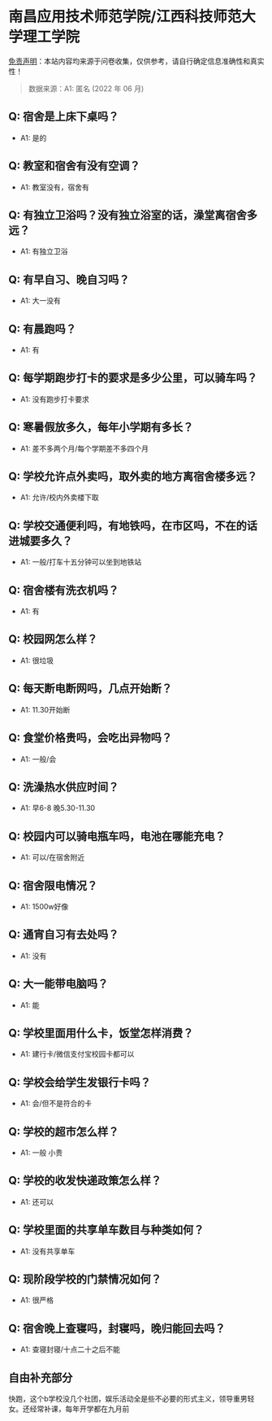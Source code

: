 # 南昌应用技术师范学院/江西科技师范大学理工学院

[免责声明](https://colleges.chat/#_3)：本站内容均来源于问卷收集，仅供参考，请自行确定信息准确性和真实性！

> 数据来源：A1: 匿名 (2022 年 06 月)

## Q: 宿舍是上床下桌吗？

- A1: 是的

## Q: 教室和宿舍有没有空调？

- A1: 教室没有，宿舍有

## Q: 有独立卫浴吗？没有独立浴室的话，澡堂离宿舍多远？

- A1: 有独立卫浴

## Q: 有早自习、晚自习吗？

- A1: 大一没有

## Q: 有晨跑吗？

- A1: 有

## Q: 每学期跑步打卡的要求是多少公里，可以骑车吗？

- A1: 没有跑步打卡要求

## Q: 寒暑假放多久，每年小学期有多长？

- A1: 差不多两个月/每个学期差不多四个月

## Q: 学校允许点外卖吗，取外卖的地方离宿舍楼多远？

- A1: 允许/校内外卖楼下取

## Q: 学校交通便利吗，有地铁吗，在市区吗，不在的话进城要多久？

- A1: 一般/打车十五分钟可以坐到地铁站

## Q: 宿舍楼有洗衣机吗？

- A1: 有

## Q: 校园网怎么样？

- A1: 很垃圾

## Q: 每天断电断网吗，几点开始断？

- A1: 11.30开始断

## Q: 食堂价格贵吗，会吃出异物吗？

- A1: 一般/会

## Q: 洗澡热水供应时间？

- A1: 早6-8 晚5.30-11.30

## Q: 校园内可以骑电瓶车吗，电池在哪能充电？

- A1: 可以/在宿舍附近

## Q: 宿舍限电情况？

- A1: 1500w好像

## Q: 通宵自习有去处吗？

- A1: 没有

## Q: 大一能带电脑吗？

- A1: 能

## Q: 学校里面用什么卡，饭堂怎样消费？

- A1: 建行卡/微信支付宝校园卡都可以

## Q: 学校会给学生发银行卡吗？

- A1: 会/但不是符合的卡

## Q: 学校的超市怎么样？

- A1: 一般 小贵

## Q: 学校的收发快递政策怎么样？

- A1: 还可以

## Q: 学校里面的共享单车数目与种类如何？

- A1: 没有共享单车

## Q: 现阶段学校的门禁情况如何？

- A1: 很严格

## Q: 宿舍晚上查寝吗，封寝吗，晚归能回去吗？

- A1: 查寝封寝/十点二十之后不能

## 自由补充部分

快跑，这个b学校没几个社团，娱乐活动全是些不必要的形式主义，领导重男轻女。还经常补课，每年开学都在九月前